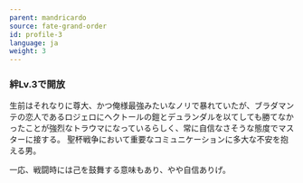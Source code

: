 ```yaml
---
parent: mandricardo
source: fate-grand-order
id: profile-3
language: ja
weight: 3
---
```


### 絆Lv.3で開放

生前はそれなりに尊大、かつ俺様最強みたいなノリで暴れていたが、ブラダマンテの恋人であるロジェロにヘクトールの鎧とデュランダルを以てしても勝てなかったことが強烈なトラウマになっているらしく、常に自信なさそうな態度でマスターに接する。
聖杯戦争において重要なコミュニケーションに多大な不安を抱える男。

一応、戦闘時には己を鼓舞する意味もあり、やや自信ありげ。
